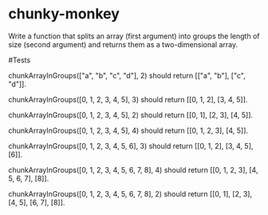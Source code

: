 # chunky-monkey
Write a function that splits an array (first argument) into groups the length of size (second argument) and returns them as a two-dimensional array.

#Tests

chunkArrayInGroups(["a", "b", "c", "d"], 2) should return [["a", "b"], ["c", "d"]].  

chunkArrayInGroups([0, 1, 2, 3, 4, 5], 3) should return [[0, 1, 2], [3, 4, 5]].  

chunkArrayInGroups([0, 1, 2, 3, 4, 5], 2) should return [[0, 1], [2, 3], [4, 5]].  

chunkArrayInGroups([0, 1, 2, 3, 4, 5], 4) should return [[0, 1, 2, 3], [4, 5]].  

chunkArrayInGroups([0, 1, 2, 3, 4, 5, 6], 3) should return [[0, 1, 2], [3, 4, 5], [6]].  

chunkArrayInGroups([0, 1, 2, 3, 4, 5, 6, 7, 8], 4) should return [[0, 1, 2, 3], [4, 5, 6, 7], [8]].  

chunkArrayInGroups([0, 1, 2, 3, 4, 5, 6, 7, 8], 2) should return [[0, 1], [2, 3], [4, 5], [6, 7], [8]].
